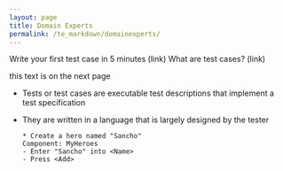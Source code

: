 ```yaml
---
layout: page
title: Domain Experts
permalink: /te_markdown/domainexperts/
---
```


 Write your first test case in 5 minutes (link)
  What are test cases? (link)
  
  this text is on the next page
  - Tests or test cases are executable test descriptions that implement a test specification
  - They are written in a language that is largely designed by the tester
     
        * Create a hero named "Sancho"
        Component: MyHeroes
        - Enter "Sancho" into <Name>
        - Press <Add>
     
